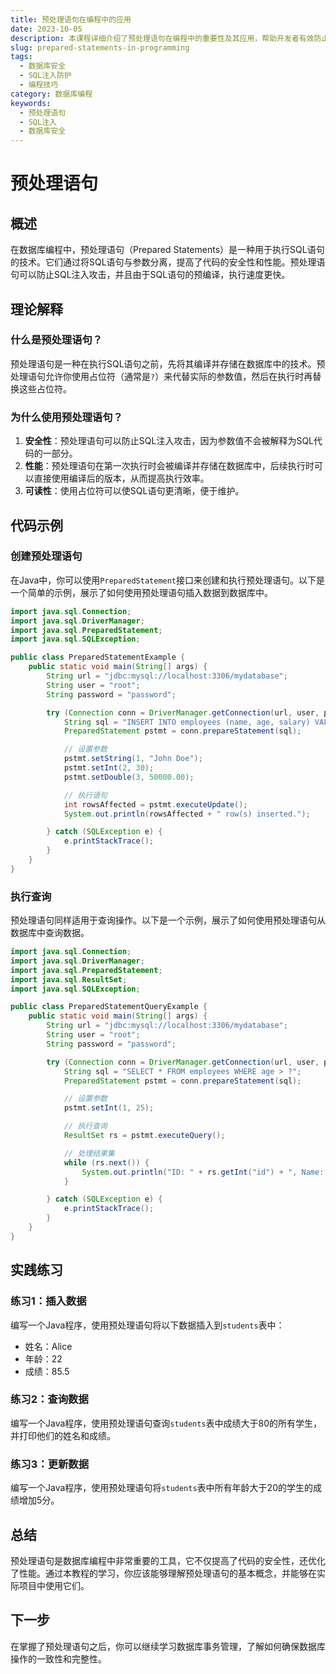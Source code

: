 ```yaml
---
title: 预处理语句在编程中的应用
date: 2023-10-05
description: 本课程详细介绍了预处理语句在编程中的重要性及其应用，帮助开发者有效防止SQL注入攻击，提升代码安全性。
slug: prepared-statements-in-programming
tags:
  - 数据库安全
  - SQL注入防护
  - 编程技巧
category: 数据库编程
keywords:
  - 预处理语句
  - SQL注入
  - 数据库安全
---
```


# 预处理语句

## 概述

在数据库编程中，预处理语句（Prepared Statements）是一种用于执行SQL语句的技术。它们通过将SQL语句与参数分离，提高了代码的安全性和性能。预处理语句可以防止SQL注入攻击，并且由于SQL语句的预编译，执行速度更快。

## 理论解释

### 什么是预处理语句？

预处理语句是一种在执行SQL语句之前，先将其编译并存储在数据库中的技术。预处理语句允许你使用占位符（通常是`?`）来代替实际的参数值，然后在执行时再替换这些占位符。

### 为什么使用预处理语句？

1. **安全性**：预处理语句可以防止SQL注入攻击，因为参数值不会被解释为SQL代码的一部分。
2. **性能**：预处理语句在第一次执行时会被编译并存储在数据库中，后续执行时可以直接使用编译后的版本，从而提高执行效率。
3. **可读性**：使用占位符可以使SQL语句更清晰，便于维护。

## 代码示例

### 创建预处理语句

在Java中，你可以使用`PreparedStatement`接口来创建和执行预处理语句。以下是一个简单的示例，展示了如何使用预处理语句插入数据到数据库中。

```java
import java.sql.Connection;
import java.sql.DriverManager;
import java.sql.PreparedStatement;
import java.sql.SQLException;

public class PreparedStatementExample {
    public static void main(String[] args) {
        String url = "jdbc:mysql://localhost:3306/mydatabase";
        String user = "root";
        String password = "password";

        try (Connection conn = DriverManager.getConnection(url, user, password)) {
            String sql = "INSERT INTO employees (name, age, salary) VALUES (?, ?, ?)";
            PreparedStatement pstmt = conn.prepareStatement(sql);

            // 设置参数
            pstmt.setString(1, "John Doe");
            pstmt.setInt(2, 30);
            pstmt.setDouble(3, 50000.00);

            // 执行语句
            int rowsAffected = pstmt.executeUpdate();
            System.out.println(rowsAffected + " row(s) inserted.");

        } catch (SQLException e) {
            e.printStackTrace();
        }
    }
}
```

### 执行查询

预处理语句同样适用于查询操作。以下是一个示例，展示了如何使用预处理语句从数据库中查询数据。

```java
import java.sql.Connection;
import java.sql.DriverManager;
import java.sql.PreparedStatement;
import java.sql.ResultSet;
import java.sql.SQLException;

public class PreparedStatementQueryExample {
    public static void main(String[] args) {
        String url = "jdbc:mysql://localhost:3306/mydatabase";
        String user = "root";
        String password = "password";

        try (Connection conn = DriverManager.getConnection(url, user, password)) {
            String sql = "SELECT * FROM employees WHERE age > ?";
            PreparedStatement pstmt = conn.prepareStatement(sql);

            // 设置参数
            pstmt.setInt(1, 25);

            // 执行查询
            ResultSet rs = pstmt.executeQuery();

            // 处理结果集
            while (rs.next()) {
                System.out.println("ID: " + rs.getInt("id") + ", Name: " + rs.getString("name") + ", Age: " + rs.getInt("age"));
            }

        } catch (SQLException e) {
            e.printStackTrace();
        }
    }
}
```

## 实践练习

### 练习1：插入数据

编写一个Java程序，使用预处理语句将以下数据插入到`students`表中：

- 姓名：Alice
- 年龄：22
- 成绩：85.5

### 练习2：查询数据

编写一个Java程序，使用预处理语句查询`students`表中成绩大于80的所有学生，并打印他们的姓名和成绩。

### 练习3：更新数据

编写一个Java程序，使用预处理语句将`students`表中所有年龄大于20的学生的成绩增加5分。

## 总结

预处理语句是数据库编程中非常重要的工具，它不仅提高了代码的安全性，还优化了性能。通过本教程的学习，你应该能够理解预处理语句的基本概念，并能够在实际项目中使用它们。

## 下一步

在掌握了预处理语句之后，你可以继续学习数据库事务管理，了解如何确保数据库操作的一致性和完整性。